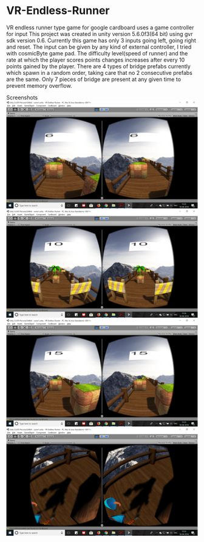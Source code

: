 # VR-Endless-Runner
VR endless runner type game for google cardboard uses a game controller for input
This project was created in unity version 5.6.0f3(64 bit) using gvr sdk version 0.6.
Currently this game has only 3 inputs going left, going right and reset. The input can be given by any kind of external 
controller, I tried with cosmicByte game pad.
The difficulty level(speed of runner) and the rate at which the player scores points changes increases after every 10 points gained by the player.
There are 4 types of bridge prefabs currently which spawn in a random order, taking care that no 2 consecutive prefabs are the same.
Only 7 pieces of bridge are present at any given time to prevent memory overflow.

Screenshots
![](/Screenshot1.png)
![](/Screenshot3.png)
![](/Screenshot2.png)
![](/Screenshot4.png)
